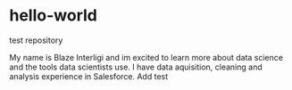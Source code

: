 # hello-world
test repository

My name is Blaze Interligi and im excited to learn more about data science and the tools data scientists use.
I have data aquisition, cleaning and analysis experience in Salesforce.
Add test
